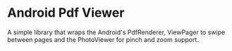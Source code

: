 Android Pdf Viewer
==================

A simple library that wraps the Android's PdfRenderer, ViewPager to swipe between pages and the PhotoViewer for pinch and zoom support.